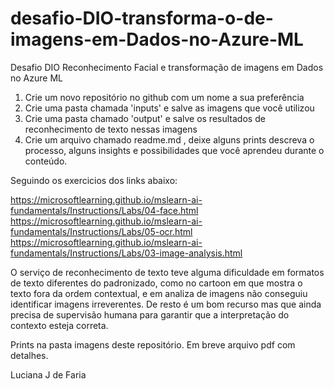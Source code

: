 # desafio-DIO-transforma-o-de-imagens-em-Dados-no-Azure-ML
Desafio DIO  Reconhecimento Facial e transformação de imagens em Dados no Azure ML

1. Crie um novo repositório no github com um nome a sua preferência
2. Crie uma pasta chamada 'inputs' e salve as imagens que você utilizou
3. Crie uma pasta chamado 'output' e salve os resultados de reconhecimento de texto nessas imagens
4. Crie um arquivo chamado readme.md , deixe alguns prints descreva o processo, alguns insights e possibilidades que você aprendeu durante o conteúdo.

Seguindo os exercicios dos links abaixo:

https://microsoftlearning.github.io/mslearn-ai-fundamentals/Instructions/Labs/04-face.html
https://microsoftlearning.github.io/mslearn-ai-fundamentals/Instructions/Labs/05-ocr.html
https://microsoftlearning.github.io/mslearn-ai-fundamentals/Instructions/Labs/03-image-analysis.html

O serviço de reconhecimento de texto teve alguma dificuldade em formatos de texto diferentes do padronizado, como no cartoon em que mostra o texto fora da ordem contextual, e em analiza de imagens não conseguiu identificar imagens irreverentes. De resto é um bom recurso mas que ainda precisa de supervisão humana para garantir que a interpretação do contexto esteja correta.


Prints na pasta imagens deste repositório.
Em breve arquivo pdf com detalhes.

Luciana J de Faria
